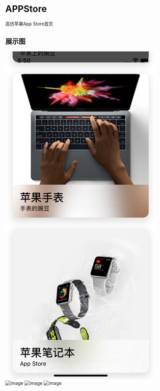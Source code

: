# APPStore
高仿苹果App Store首页
## 展示图

![image](asset/1.png)
![image](asset/2.png)
![image](asset/3.png)
![image](asset/4.png)
